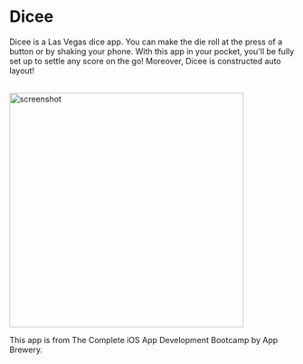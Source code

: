 # Dicee

Dicee is a Las Vegas dice app. You can make the die roll at the press of a button or by shaking your phone. With this app in your pocket, you'll be fully set up to settle any score on the go!
Moreover, Dicee is constructed auto layout!

<br />

<img width="414" alt="screenshot" src="https://user-images.githubusercontent.com/39920490/79582019-2c39e500-8106-11ea-8c12-df06ac29cfce.png">


<br />

This app is from The Complete iOS App Development Bootcamp by App Brewery.